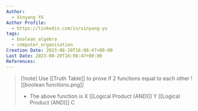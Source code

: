 ```yaml
---
Author:
  - Xinyang YU
Author Profile:
  - https://linkedin.com/in/xinyang-yu
tags:
  - boolean_algebra
  - computer_organisation
Creation Date: 2023-08-20T16:08:47+08:00
Last Date: 2023-08-20T16:08:47+08:00
References:
---
```


>[!note] Use [[Truth Table]] to prove if 2 functions equal to each other
>![[boolean functions.png]]
>- The above function is X [[Logical Product (AND)]] Y [[Logical Product (AND)]] C
